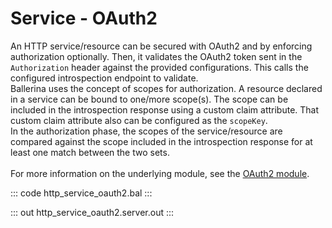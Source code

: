 # Service - OAuth2

An HTTP service/resource can be secured with OAuth2 and by enforcing
authorization optionally. Then, it validates the OAuth2 token sent in the
`Authorization` header against the provided configurations. This calls the
configured introspection endpoint to validate.<br/>
Ballerina uses the concept of scopes for authorization. A resource declared
in a service can be bound to one/more scope(s). The scope can be included
in the introspection response using a custom claim attribute. That custom
claim attribute also can be configured as the `scopeKey`.<br/>
In the authorization phase, the scopes of the service/resource are compared
against the scope included in the introspection response for at least one
match between the two sets.<br/><br/>
For more information on the underlying module,
see the [OAuth2 module](https://lib.ballerina.io/ballerina/oauth2/latest/).

::: code http_service_oauth2.bal :::

::: out http_service_oauth2.server.out :::